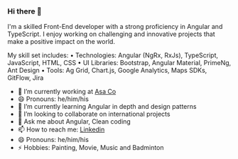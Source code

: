 ### Hi there 👋

I'm a skilled Front-End developer with a strong proficiency in Angular and TypeScript. I enjoy working on challenging and innovative projects that make a positive impact on the world.

My skill set includes:
•  Technologies: Angular (NgRx, RxJs), TypeScript, JavaScript, HTML, CSS
•  UI Libraries: Bootstrap, Angular Material, PrimeNg, Ant Design
•  Tools: Ag Grid, Chart.js, Google Analytics, Maps SDKs, GitFlow, Jira

- 🔭 I’m currently working at [Asa Co](https://asax.ir/)
- 😄 Pronouns: he/him/his
- 🌱 I’m currently learning Angular in depth and design patterns
- 👯 I’m looking to collaborate on international projects
- 💬 Ask me about Angular, Clean coding
- 📫 How to reach me: [Linkedin](https://www.linkedin.com/in/erfan-farhadi/)
- 😄 Pronouns: he/him/his
- ⚡ Hobbies: Painting, Movie, Music and Badminton

